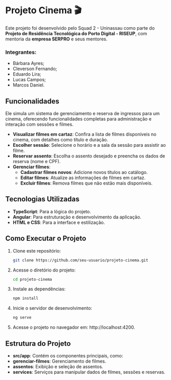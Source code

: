 # Projeto Cinema 🎬

Este projeto foi desenvolvido pelo Squad 2 -  Uninassau como parte do **Projeto de Residência Tecnológica do Porto Digital - RISEUP**, com mentoria da **empresa SERPRO** e seus mentores. 

### Integrantes:
- Bárbara Ayres;
- Cleverson Fernando;
- Eduardo Lira;
- Lucas Campos;
- Marcos Daniel.

## Funcionalidades

Ele simula um sistema de gerenciamento e reserva de ingressos para um cinema, oferecendo funcionalidades completas para administração e interação com sessões e filmes.

- **Visualizar filmes em cartaz**: Confira a lista de filmes disponíveis no cinema, com detalhes como título e duração.
- **Escolher sessão**: Selecione o horário e a sala da sessão para assistir ao filme.
- **Reservar assento**: Escolha o assento desejado e preencha os dados de reserva (nome e CPF).
- **Gerenciar filmes**:
  - **Cadastrar filmes novos**: Adicione novos títulos ao catálogo.
  - **Editar filmes**: Atualize as informações de filmes em cartaz.
  - **Excluir filmes**: Remova filmes que não estão mais disponíveis.

## Tecnologias Utilizadas

- **TypeScript**: Para a lógica do projeto.
- **Angular**: Para estruturação e desenvolvimento da aplicação.
- **HTML e CSS**: Para a interface e estilização.

## Como Executar o Projeto

1. Clone este repositório:
   ```bash
   git clone https://github.com/seu-usuario/projeto-cinema.git
2. Acesse o diretório do projeto:
   ```bash
   cd projeto-cinema
3. Instale as dependências:
   ```bash
   npm install
4. Inicie o servidor de desenvolvimento:
   ```bash
   ng serve
5. Acesse o projeto no navegador em: http://localhost:4200.

## Estrutura do Projeto

- **src/app**: Contém os componentes principais, como:
- **gerenciar-filmes**: Gerenciamento de filmes.
- **assentos**: Exibição e seleção de assentos.
- **services**: Serviços para manipular dados de filmes, sessões e reservas.
